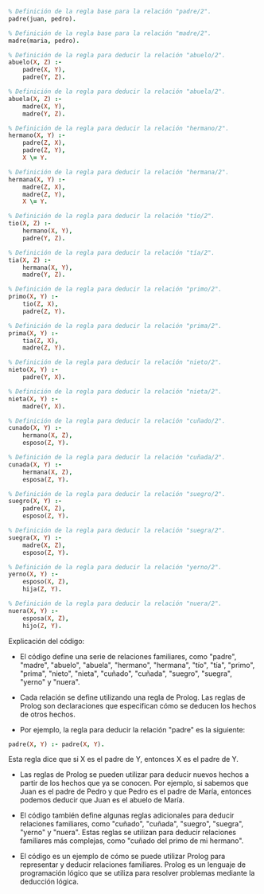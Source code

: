 ```prolog
% Definición de la regla base para la relación "padre/2".
padre(juan, pedro).

% Definición de la regla base para la relación "madre/2".
madre(maria, pedro).

% Definición de la regla para deducir la relación "abuelo/2".
abuelo(X, Z) :- 
    padre(X, Y), 
    padre(Y, Z).

% Definición de la regla para deducir la relación "abuela/2".
abuela(X, Z) :- 
    madre(X, Y), 
    madre(Y, Z).

% Definición de la regla para deducir la relación "hermano/2".
hermano(X, Y) :- 
    padre(Z, X), 
    padre(Z, Y), 
    X \= Y.

% Definición de la regla para deducir la relación "hermana/2".
hermana(X, Y) :- 
    madre(Z, X), 
    madre(Z, Y), 
    X \= Y.

% Definición de la regla para deducir la relación "tío/2".
tio(X, Z) :- 
    hermano(X, Y), 
    padre(Y, Z).

% Definición de la regla para deducir la relación "tía/2".
tia(X, Z) :- 
    hermana(X, Y), 
    madre(Y, Z).

% Definición de la regla para deducir la relación "primo/2".
primo(X, Y) :- 
    tio(Z, X), 
    padre(Z, Y).

% Definición de la regla para deducir la relación "prima/2".
prima(X, Y) :- 
    tia(Z, X), 
    madre(Z, Y).

% Definición de la regla para deducir la relación "nieto/2".
nieto(X, Y) :- 
    padre(Y, X).

% Definición de la regla para deducir la relación "nieta/2".
nieta(X, Y) :- 
    madre(Y, X).

% Definición de la regla para deducir la relación "cuñado/2".
cunado(X, Y) :- 
    hermano(X, Z), 
    esposo(Z, Y).

% Definición de la regla para deducir la relación "cuñada/2".
cunada(X, Y) :- 
    hermana(X, Z), 
    esposa(Z, Y).

% Definición de la regla para deducir la relación "suegro/2".
suegro(X, Y) :- 
    padre(X, Z), 
    esposo(Z, Y).

% Definición de la regla para deducir la relación "suegra/2".
suegra(X, Y) :- 
    madre(X, Z), 
    esposo(Z, Y).

% Definición de la regla para deducir la relación "yerno/2".
yerno(X, Y) :- 
    esposo(X, Z), 
    hija(Z, Y).

% Definición de la regla para deducir la relación "nuera/2".
nuera(X, Y) :- 
    esposa(X, Z), 
    hijo(Z, Y).
```

Explicación del código:

* El código define una serie de relaciones familiares, como "padre", "madre", "abuelo", "abuela", "hermano", "hermana", "tío", "tía", "primo", "prima", "nieto", "nieta", "cuñado", "cuñada", "suegro", "suegra", "yerno" y "nuera".


* Cada relación se define utilizando una regla de Prolog. Las reglas de Prolog son declaraciones que especifican cómo se deducen los hechos de otros hechos.


* Por ejemplo, la regla para deducir la relación "padre" es la siguiente:

```prolog
padre(X, Y) :- padre(X, Y).
```

Esta regla dice que si X es el padre de Y, entonces X es el padre de Y.


* Las reglas de Prolog se pueden utilizar para deducir nuevos hechos a partir de los hechos que ya se conocen. Por ejemplo, si sabemos que Juan es el padre de Pedro y que Pedro es el padre de María, entonces podemos deducir que Juan es el abuelo de María.


* El código también define algunas reglas adicionales para deducir relaciones familiares, como "cuñado", "cuñada", "suegro", "suegra", "yerno" y "nuera". Estas reglas se utilizan para deducir relaciones familiares más complejas, como "cuñado del primo de mi hermano".


* El código es un ejemplo de cómo se puede utilizar Prolog para representar y deducir relaciones familiares. Prolog es un lenguaje de programación lógico que se utiliza para resolver problemas mediante la deducción lógica.